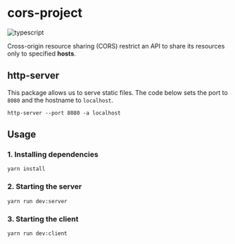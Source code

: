 # cors-project
![typescript](https://img.shields.io/github/languages/top/bryansouza/cors-project)

Cross-origin resource sharing (CORS) restrict an API to share its resources only to specified **hosts**.

## http-server
This package allows us to serve static files. The code below sets the port to `8080` and the hostname to `localhost`.

```
http-server --port 8080 -a localhost
```

## Usage
### 1. Installing dependencies
```
yarn install
```

### 2. Starting the server
```
yarn run dev:server
```

### 3. Starting the client
```
yarn run dev:client
```

